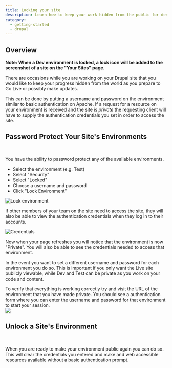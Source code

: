 ```yaml
---
title: Locking your site
description: Learn how to keep your work hidden from the public for development or updates.
category:
  - getting-started
  - drupal
---
```


## Overview
 **Note: When a Dev environment is locked, a lock icon will be added to the screenshot of a site on the "Your Sites" page.**

There are occasions while you are working on your Drupal site that you would like to keep your progress hidden from the world as you prepare to Go Live or possibly make updates.

This can be done by putting a username and password on the environment similar to basic authentication on Apache. If a request for a resource on your environment is received and the site is _private_ the requesting client will have to supply the authentication credentials you set in order to access the site.

## Password Protect Your Site's Environments
 

You have the ability to password protect any of the available environments.

- Select the environment (e.g. Test)
- Select "Security"
- Select "Locked"
- Choose a username and password
- Click "Lock Environment"

![Lock environment](https://www.getpantheon.com/sites/default/files/docs/desk_images/305964)

If other members of your team on the site need to access the site, they will also be able to view the authentication credentials when they log in to their accounts.

![Credentials](https://www.getpantheon.com/sites/default/files/docs/desk_images/305968)

Now when your page refreshes you will notice that the environment is now "Private". You will also be able to see the credentials needed to access that environment.

In the event you want to set a different username and password for each environment you do so. This is important if you only want the Live site publicly viewable, while Dev and Test can be private as you work on your code and content.

To verify that everything is working correctly try and visit the URL of the environment that you have made private. You should see a authentication form where you can enter the username and password for that environment to start your session.  
 ![](https://www.getpantheon.com/sites/default/files/docs/desk_images/62465)
## Unlock a Site's Environment
 

When you are ready to make your environment public again you can do so. This will clear the credentials you entered and make and web accessible resources available without a basic authentication prompt.
